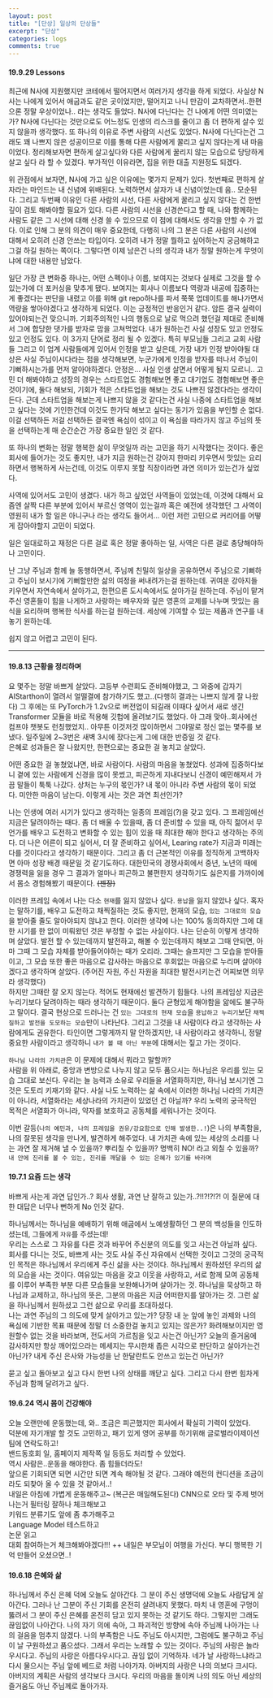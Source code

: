 ```yaml
---
layout: post
title: "[단상] 일상의 단상들"
excerpt: "단상"
categories: logs
comments: true
---
```


#### 19.9.29 Lessons
최근에 N사에 지원했지만 코테에서 떨어지면서 여러가지 생각을 하게 되었다. 사실상 N사는 나에게 있어서 애굽과도 같은 곳이었지만, 떨어지고 나니 만감이 교차하면서..한편으론 정말 우상이었나.. 라는 생각도 들었다.
N사에 다닌다는 건 나에게 어떤 의미였는가?
N사에 다닌다는 것만으로도 어느정도 인생의 리스크를 줄이고 좀 더 편하게 살수 있지 않을까 생각했다. 또 하나의 이유로 주변 사람의 시선도 있었다. N사에 다닌다는건 그래도 꽤 나쁘지 않은 성공이므로 이를 통해 다른 사람에게 꿀리고 싶지 않다는게 내 마음이었다. 정리해보자면 편하게 살고싶다와 다른 사람에게 꿀리지 않는 모습으로 당당하게 살고 싶다 라 할 수 있겠다.
부가적인 이유라면, 집을 위한 대출 지원정도 되겠다.

위 관점에서 보자면, N사에 가고 싶은 이유에는 몇가지 문제가 있다. 첫번째로 편하게 살자라는 마인드는 내 신념에 위배된다. 노력하면서 살자가 내 신념이었는데 음.. 모순된다.
그리고 두번째 이유인 다른 사람의 시선, 다른 사람에게 꿀리고 싶지 않다는 건 한번 깊이 검토 해봐야할 필요가 있다. 다른 사람의 시선을 신경쓴다고 할 때, 나와 함께하는 사람도 같은 그 시선에 대해 신경 쓸 수 있으므로 이 점에 대해서도 생각을 안할 수 가 없다. 이로 인해 그 분의 의견이 매우 중요한데, 다행히 나의 그 분은 다른 사람의 시선에 대해서 오히려 신경 안쓰는 타입이다. 오히려 내가 정말 뭘하고 싶어하는지 궁금해하고 그걸 하길 원하는 쪽이다. 그렇다면 이제 남은건 나의 생각과 내가 정말 원하는게 무엇이냐에 대한 내용만 남았다.

일단 가장 큰 변화중 하나는, 어떤 스펙이나 이름, 보여지는 것보다 실제로 그것을 할 수 있는가에 더 포커싱을 맞추게 됐다. 보여지는 회사나 이름보다 역량과 내공에 집중하는게 좋겠다는 판단을 내렸고 이를 위해 git repo하나를 파서 쭉쭉 업데이트를 해나가면서 역량을 쌓아야겠다고 생각하게 되었다. 이는 긍정적인 반응인거 같다. 암튼 결국 실력이 있어야되는건 맞으니까. 기회주의적인 나의 행동으로 날로 먹으려 했던걸 제대로 준비해서 그에 합당한 댓가를 받자로 맘을 고쳐먹었다.
내가 원하는건 사실 성장도 있고 안정도 있고 인정도 있다. 이 3가지 단어로 정리 될 수 있겠다. 특히 부모님들 그리고 교회 사람들 그리고 이 업계 사람들에게 있어서 인정을 받고 싶은데, 가장 내가 인정 받아야될 대상은 사실 주님이시다라는 점을 생각해보면, 누군가에게 인정을 받자를 떠나서 주님이 기뻐하시는가를 먼저 알아야하겠다.
안정은... 사실 인생 살면서 어떻게 될지 모르니.. 고민 더 해봐야하고
성장의 경우는 스타트업도 경험해보면 좋고 대기업도 경험해보면 좋은것이기에, 둘다 해보되, 기회가 적은 스타트업을 해보는 것도 나쁘진 않겠다라는 생각이 든다.
근데 스타트업을 해보는게 나쁘지 않을 것 같다는건 사실 나중에 스타트업을 해보고 싶다는 것에 기인한건데 이것도 한가닥 해보고 싶다는 동기가 있음을 부인할 순 없다. 이걸 선택하든 저걸 선택하든 결국엔 욕심이 섞이고 이 욕심을 따라가지 않고 주님의 뜻을 선택하는게 매 순간순간 가장 중요한 일인 것 같다.

또 하나의 변화는 정말 행복한 삶이 무엇일까 라는 고민을 하기 시작했다는 것이다. 좋은 회사에 들어가는 것도 좋지만, 내가 지금 원하는건 강아지 한마리 키우면서 맛있는 요리하면서 행복하게 사는건데, 이것도 이루지 못할 직장이라면 과연 의미가 있는건가 싶었다.

사역에 있어서도 고민이 생겼다. 내가 하고 싶었던 사역들이 있었는데, 이것에 대해서 요즘엔 살짝 다른 부분에 있어서 부르신 영역이 있는걸까 혹은 예전에 생각했던 그 사역이 영원히 내가 할 일은 아니구나 라는 생각도 들어서... 이런 저런 고민으로 커리어를 어떻게 잡아야할지 고민이 되었다.

일은 일대로하고 재정은 다른 걸로 혹은 정말 좋아하는 일, 사역은 다른 걸로 충당해야하나 고민이다.

난 그냥 주님과 함께 늘 동행하면서, 주님께 친밀히 일상을 공유하면서 주님으로 기뻐하고 주님이 보시기에 기뻐할만한 삶의 여정을 써내려가는걸 원하는데.
귀여운 강아지들 키우면서 자연속에서 살아가고, 한편으론 도시속에서도 살아가길 원하는데.
주님이 맡겨주신 영혼들이 힘을 나게하고 사랑하는 배우자와 깊은 영혼의 교제를 나누며 맛있는 음식을 요리하며 행복한 식사를 하는걸 원하는데.
세상에 기여할 수 있는 제품과 연구를 내놓기 원하는데.

쉽지 않고 어렵고 고민이 된다.



-------

#### 19.8.13 근황을 정리하며
요 몇주는 정말 바쁘게 살았다. 고등부 수련회도 준비해야했고, 그 와중에 갑자기 AIStarthon이 열려서 얼떨결에 참가하기도 했고..(다행히 결과는 나쁘지 않게 잘 나왔다) 그 후에는 또 PyTorch가 1.2v으로 버전업이 되길래 이때다 싶어서 새로 생긴 Transformer 모듈을 바로 적용해 깃헙에 올려보기도 했었다. 아 그래 맞아..회사에선 컴프야 챗봇도 런칭했었지.. 아무튼 이것저것 많이하면서 그야말로 정신 없는 몇주를 보냈다. 일주일에 2~3번은 새벽 3시에 잤다는게 그에 대한 반증일 것 같다.   
은혜로 성과들은 잘 나왔지만, 한편으로는 중요한 걸 놓치고 살았다.   

어떤 중요한 걸 놓쳤었냐면, 바로 사람이다. 사람의 마음을 놓쳤었다. 성과에 집중하다보니 곁에 있는 사람에게 신경을 많이 못썼고, 피곤하게 지내다보니 신경이 예민해져서 가끔 말들이 툭툭 나갔다. 상처는 누구의 몫인가? 내 몫이 아니라 주변 사람의 몫이 되었다. 미안한 마음이 남는다. 이렇게 사는 것은 과연 최선인가?   

나는 인생에 여러 시기가 있다고 생각하는 일종의 프레임(?)을 갖고 있다. 그 프레임에선 지금은 달려야하는 때다. 좀 더 배울 수 있을때, 좀 더 준비할 수 있을 때, 아직 젊어서 무언가를 배우고 도전하고 변화할 수 있는 힘이 있을 때 최대한 해야 한다고 생각하는 주의다. 더 나은 어른이 되고 싶어서, 더 잘 준비하고 싶어서, Learing rate가 지금과 미래는 다를 것이다라고 생각하기 때문이다. 그리고 좀 더 근본적인 이유를 정직하게 고백하자면 아마 성장 배경 때문일 것 같기도하다. 대한민국의 경쟁사회에서 중년, 노년의 때에 경쟁력을 잃을 경우 그 결과가 얼마나 피곤하고 불편한지 생각하기도 싫은지를 가까이에서 몸소 경험해봤기 때문이다. ~~(젠장)~~   

이러한 프레임 속에서 나는 다소 ```현재```를 잃지 않았나 싶다. ```용납```을 잃지 않았나 싶다. 혹자는 말하기를, 배우고 도전하고 채찍질하는 것도 좋지만, 현재의 모습, ```있는 그대로의 모습```을 받아줄 줄도 알아야되지 않냐고 한다. 이러한 생각에 나는 100% 동의하지만 그에 대한 시기를 한 없이 미뤄왔던 것은 부정할 수 없는 사실이다. 나는 단순히 이렇게 생각하며 살았다. 발전 할 수 있는데까지 발전하고, 해볼 수 있는데까지 해보고 그때 안되면, 아마 그때 그 모습 자체를 받아들어야하는 때가 오리라. 그때는 슬프지만 그 모습을 받아들이고, 그 모습 또한 좋은 마음으로 감사하는 마음으로 후회없는 마음으로 누리며 살아야겠다고 생각하며 살았다. (주어진 자원, 주신 자원을 최대한 발전시키는건 어찌보면 의무라 생각했다)   
하지만 그때란 잘 오지 않는다. 적어도 현재에선 발견하기 힘들다. 나의 프레임상 지금은 누리기보다 달려야하는 때라 생각하기 때문이다. 둘다 균형있게 해야함을 앎에도 불구하고 말이다. 결국 현상으로 드러나는 건 ```있는 그대로의 현재 모습```을 ```용납하고 누리기```보단 ```채찍질하고 발전을 도모하는 모습```만이 나타난다. 그리고 그것을 내 사람이다 라고 생각하는 사람에게도 권유한다. 타인이면 그렇게까지 말 안하겠지만, 내 사람이라고 생각하니, 정말 중요한 사람이라고 생각하니 ```내가 볼 때 아닌 부분```에 대해서는 짚고 가는 것이다.    

```하나님 나라의 가치관```은 이 문제에 대해서 뭐라고 말할까?   
사람을 위 아래로, 중앙과 변방으로 나누지 않고 모두 품으시는 하나님은 우리를 있는 모습 그대로 보신다. 우리는 늘 능력과 소유로 우리들을 서열화하지만, 하나님 보시기엔 그것은 도토리 키재기와 같다. 사실 나도 노력하는 삶 속에서 이러한 하나님 나라의 가치관이 아니라, 서열화라는 세상나라의 가치관이 있었던 건 아닐까? 우리 노력의 궁극적인 목적은 서열화가 아니라, 약자를 보호하고 공동체를 세워나가는 것이다.    

이번 갈등(```나의 예민과, 나의 프레임을 권유/강요함으로 인해 발생한..!```)은 나의 부족함을, 나의 잘못된 생각을 만나게, 발견하게 해주었다. 내 가치관 속에 있는 세상의 소리를 나는 과연 잘 제거해 낼 수 있을까? 뿌리칠 수 있을까? 명백히 NO! 라고 외칠 수 있을까? ```내 안에 진리를 볼 수 있는, 진리를 깨달을 수 있는 은혜가 있기를 바라며```



#### 19.7.1 요즘 드는 생각
바쁘게 사는게 과연 답인가..?
회사 생활, 과연 난 잘하고 있는가..?!!?!?!?!
이 질문에 대한 대답은 너무나 뻔하게 No 인것 같다.


하나님께서는 하나님을 예배하기 위해 애굽에서 노예생활하던 그 분의 백성들을 인도하셨는데, 그들에게 ```자유```를 주셨는데!    
우리는 스스로 그 자유를 다른 것과 바꾸어 주신분의 의도를 잊고 사는건 아닐까 싶다.
회사를 다니는 것도, 바쁘게 사는 것도 사실 주신 자유에서 선택한 것이고 그것의 궁극적인 목적은 하나님께서 우리에게 주신 삶을 사는 것이다. 하나님께서 원하셨던 우리의 삶의 모습을 사는 것이다.
여유있는 마음을 갖고 이웃을 사랑하고, 서로 함께 모여 공동체를 이루어 부족한 부분 다른 모습들을 보완해나가며 살아가는 것. 하나님을 묵상하고 하나님과 교제하고, 하나님의 뜻은, 그분의 마음은 지금 어떠한지를 알아가는 것. 그런 삶을 하나님께서 원하셨고 그런 삶으로 우리를 초대하셨다.   
나는 과연 주님의 그 의도에 맞게 살아가고 있는가?
당장 내 눈 앞에 놓인 과제와 나의 욕심에 기반한 목표 때문에 정말 더 소중한걸 놓치고 있지는 않은가?
화려해보이지만 영원할수 없는 것을 바라보며, 전도서의 가르침을 잊고 사는건 아닌가?
오늘의 즐거움에 감사하지만 항상 깨어있으라는 메세지는 무시한채 좁은 시각으로 판단하고 살아가는건 아닌가?
내게 주신 은사와 가능성을 난 한달란트도 안쓰고 있는건 아닌가?

묻고 싶고 돌아보고 싶고 다시 한번 나의 상태를 깨닫고 싶다. 그리고 다시 한번 힘차게 주님과 함께 달려가고 싶다.


#### 19.6.24 역시 몸이 건강해야
오늘 오랜만에 운동했는데, 와.. 조금은 피곤했지만 회사에서 확실히 기력이 있었다.   
덕분에 자기개발 할 것도 고민하고, 패기 있게 영어 공부를 하기위해 글로벌라이제이션 팀에 연락도하고!   
밴드동호회 일, 홈페이지 제작쪽 일 등등도 처리할 수 있었다.   
역시 사람은..운동을 해야한다. 좀 힘들더라도!   
앞으론 기회되면 되면 시간만 되면 계속 해야될 것 같다. 그래야 예전의 컨디션을 조금이라도 되찾아 올 수 있을 것 같아서..!   
내일은 아침에 가볍게 운동해주고~ (복근은 매일해도된다)
CNN으로 오타 및 주제 벗어나는거 필터링 잘하나 체크해보고   
키워드 분류기도 앞에 좀 추가해주고   
Language Model 테스트하고   
논문 읽고   
대회 참여하는거 체크해봐야겠다!!!
++ 내일은 부모님이 여행을 가신다. 부디 행복한 기억 만들어 오셨으면..!



#### 19.6.18 은혜와 삶
하나님께서 주신 은혜 덕에 오늘도 살아간다.
그 분이 주신 생명덕에 오늘도 사람답게 살아간다.
그러나 난 그분이 주신 기회를 온전히 살려내지 못했다.
마치 내 영혼에 구멍이 뚫려서 그 분이 주신 은혜를 온전히 담고 있지 못하는 것 같기도 하다.
그렇지만 그래도 끊임없이 나아간다.
나의 자기 의에 속아, 그 파괴적인 방향에 속아 주님께 나아가는 나의 걸음을 멈추지 않겠다.
나의 부족함은 나도 주님도 아시지만, 그럼에도 불구하고 주님이 날 구원하셨고 품으셨다.
그래서 우리는 노래할 수 있는 것이다. 주님의 사랑은 놀라우시다고. 주님의 사랑은 아름다우시다고.
끊임 없이 기억하자. 네가 날 사랑하느냐라고 다시 물으시는 주님 앞에 베드로 처럼 나아가자.
아버지의 사랑은 나의 의보다 크시다.
아버지의 계획은 사람의 생각보다 크시다.
우리의 마음을 돌이켜 나의 의도 아닌 세상의 즐거움도 아닌 주님께로 돌아가자.
